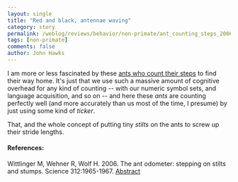 ```yaml
---
layout: single 
title: "Red and black, antennae waving" 
category: story
permalink: /weblog/reviews/behavior/non-primate/ant_counting_steps_2006.html
tags: [non-primate] 
comments: false 
author: John Hawks 
---
```



<p>
I am more or less fascinated by these <a href="http://www.newscientist.com/article.ns?id=dn9436">ants who count their steps</a> to find their way home. It's just that we use such a massive amount of cognitive overhead for any kind of counting -- with our numeric symbol sets, and language acquisition, and so on -- and here these <i>ants</i> are counting perfectly well (and more accurately than us most of the time, I presume) by just using some kind of <i>ticker</i>. 
</p>

<p>
That, and the whole concept of putting tiny <i>stilts</i> on the ants to screw up their stride lengths. 
</p>

<h4>References:</h4>

<p class="cite">Wittlinger M, Wehner R, Wolf H. 2006. The ant odometer: stepping on stilts and stumps. Science 312:1965-1967. <a href="http://www.sciencemag.org.ezproxy.library.wisc.edu/cgi/content/abstract/312/5782/1965">Abstract</a></p>

